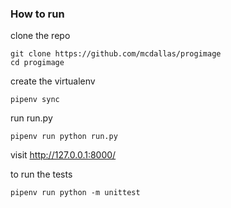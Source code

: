 ### How to run

clone the repo
```shell
git clone https://github.com/mcdallas/progimage
cd progimage
```

create the virtualenv
```shell
pipenv sync
```

run run.py
```shell
pipenv run python run.py
```

visit http://127.0.0.1:8000/


to run the tests

```
pipenv run python -m unittest
```

